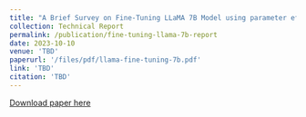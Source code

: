 ```yaml
---
title: "A Brief Survey on Fine-Tuning LLaMA 7B Model using parameter efficient fine-tuning methods"
collection: Technical Report
permalink: /publication/fine-tuning-llama-7b-report
date: 2023-10-10
venue: 'TBD'
paperurl: '/files/pdf/llama-fine-tuning-7b.pdf'
link: 'TBD'
citation: 'TBD'
---
```




[Download paper here](http://sandeshkatakam.github.io/files/pdf/llama-fine-tuning-7b.pdf)


